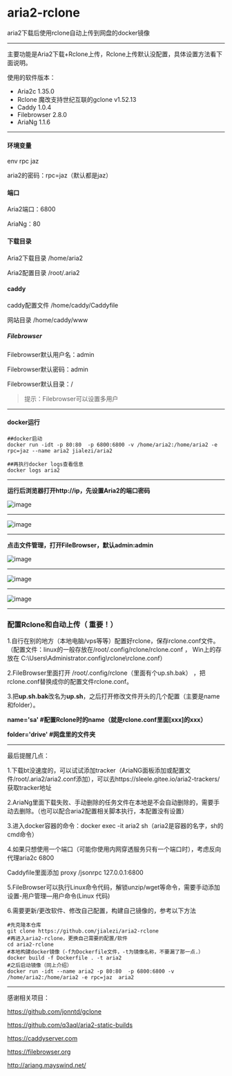 # aria2-rclone
aria2下载后使用rclone自动上传到网盘的docker镜像

-------------------------------------

主要功能是Aria2下载+Rclone上传，Rclone上传默认没配置，具体设置方法看下面说明。

使用的软件版本：

- Aria2c 1.35.0 
- Rclone 魔改支持世纪互联的gclone v1.52.13
- Caddy 1.0.4
- Filebrowser 2.8.0
- AriaNg 1.1.6

-------------------------------------

#### 环境变量
env rpc jaz

aria2的密码：rpc=jaz（默认都是jaz）

#### 端口
Aria2端口：6800

AriaNg：80

#### 下载目录
Aria2下载目录  /home/aria2

Aria2配置目录 /root/.aria2

#### caddy
caddy配置文件  /home/caddy/Caddyfile

网站目录  /home/caddy/www

##### Filebrowser
Filebrowser默认用户名：admin

Filebrowser默认密码：admin

Filebrowser默认目录：/

> 提示：Filebrowser可以设置多用户

---------------------------------------------

#### docker运行

```
##docker启动
docker run -idt -p 80:80  -p 6800:6800 -v /home/aria2:/home/aria2 -e rpc=jaz --name aria2 jialezi/aria2

##再执行docker logs查看信息
docker logs aria2
 ```

--------------------------------------

**运行后浏览器打开http://ip，先设置Aria2的端口密码**

 ![image](https://i.imgur.com/gqd6JRF.jpg)

--------------------------------------

 ![image](https://i.imgur.com/xSk7NU7.jpg)

-------------------------------------

**点击文件管理，打开FileBrowser，默认admin:admin**

 ![image](https://i.imgur.com/UGhbfDH.jpg)

--------------------------------------

 ![image](https://i.imgur.com/3Ac3nC9.jpg)

--------------------------------------

 ![image](https://i.imgur.com/6nsepDT.jpg)


--------------------------------------

### 配置Rclone和自动上传（ 重要！）

1.自行在别的地方（本地电脑/vps等等）配置好rclone，保存rclone.conf文件。
（配置文件：linux的一般存放在/root/.config/rclone/rclone.conf ， Win上的存放在 C:\Users\Administrator\.config\rclone\rclone.conf）

2.FileBrowser里面打开 /root/.config/rclone（里面有个up.sh.bak） ，把rclone.conf替换成你的配置文件rclone.conf。

3.把**up.sh.bak**改名为**up.sh**，之后打开修改文件开头的几个配置（主要是name和folder）。

**name='sa'  #配置Rclone时的name（就是rclone.conf里面[xxx]的xxx）**

**folder='drive'  #网盘里的文件夹**

-------------------------------------
最后提醒几点：

1.下载bt没速度的，可以试试添加tracker（AriaNG面板添加或配置文件/root/.aria2/aria2.conf添加），可以去https://sleele.gitee.io/aria2-trackers/ 获取tracker地址

2.AriaNg里面下载失败、手动删除的任务文件在本地是不会自动删除的，需要手动去删除。（也可以配合aria2配置相关脚本执行，本配置没有设置）

3.进入docker容器的命令：docker exec -it aria2 sh（aria2是容器的名字，sh的cmd命令）

4.如果只想使用一个端口（可能你使用内网穿透服务只有一个端口时），考虑反向代理aria2c 6800

Caddyfile里面添加   proxy /jsonrpc  127.0.0.1:6800

5.FileBrowser可以执行Linux命令代码，解锁unzip/wget等命令，需要手动添加 设置-用户管理—用户命令(Linux 代码)

6.需要更新/更改软件、修改自己配置，构建自己镜像的，参考以下方法
```
#先克隆本仓库
git clone https://github.com/jialezi/aria2-rclone
#再进入aria2-rclone，更换自己需要的配置/软件
cd aria2-rclone
#本地构建docker镜像（-f为Dockerfile文件，-t为镜像名称，不要漏了那一点.）
docker build -f Dockerfile . -t aria2
#之后启动镜像（同上介绍）
docker run -idt --name aria2 -p 80:80  -p 6800:6800 -v /home/aria2:/home/aria2 -e rpc=jaz  aria2
```

--------------------------------------
感谢相关项目：

https://github.com/jonntd/gclone

https://github.com/q3aql/aria2-static-builds

https://caddyserver.com

https://filebrowser.org

http://ariang.mayswind.net/
